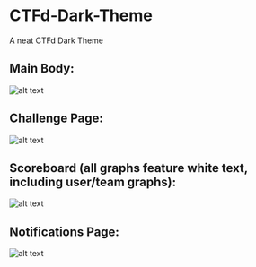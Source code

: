 # CTFd-Dark-Theme
A neat CTFd Dark Theme

## Main Body:
![alt text](https://raw.githubusercontent.com/MoonfireSeco/CTFd-Dark-Theme/master/demo%20pics/1.png)

## Challenge Page:
![alt text](https://raw.githubusercontent.com/MoonfireSeco/CTFd-Dark-Theme/master/demo%20pics/2.png)

## Scoreboard (all graphs feature white text, including user/team graphs):
![alt text](https://raw.githubusercontent.com/MoonfireSeco/CTFd-Dark-Theme/master/demo%20pics/3.png)

## Notifications Page:
![alt text](https://raw.githubusercontent.com/MoonfireSeco/CTFd-Dark-Theme/master/demo%20pics/4.png)
